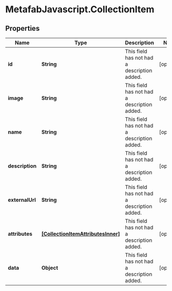# MetafabJavascript.CollectionItem

## Properties

Name | Type | Description | Notes
------------ | ------------- | ------------- | -------------
**id** | **String** | This field has not had a description added. | [optional] 
**image** | **String** | This field has not had a description added. | [optional] 
**name** | **String** | This field has not had a description added. | [optional] 
**description** | **String** | This field has not had a description added. | [optional] 
**externalUrl** | **String** | This field has not had a description added. | [optional] 
**attributes** | [**[CollectionItemAttributesInner]**](CollectionItemAttributesInner.md) | This field has not had a description added. | [optional] 
**data** | **Object** | This field has not had a description added. | [optional] 


